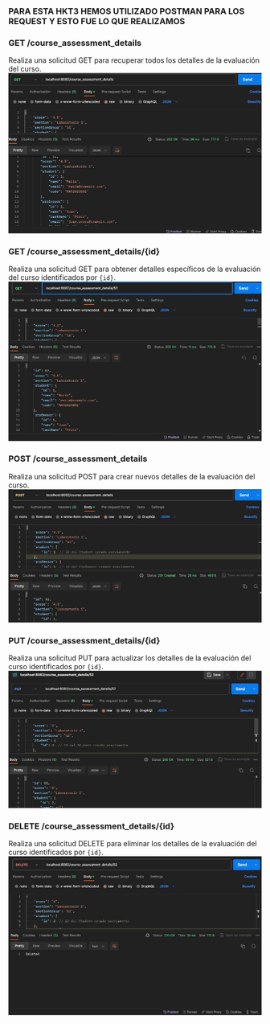 
### PARA ESTA HKT3 HEMOS UTILIZADO POSTMAN PARA LOS REQUEST Y ESTO FUE LO QUE REALIZAMOS

### GET /course_assessment_details
Realiza una solicitud GET para recuperar todos los detalles de la evaluación del curso.
![](img/getdatails.jpg)


### GET /course_assessment_details/{id}
Realiza una solicitud GET para obtener detalles específicos de la evaluación del curso identificados por `{id}`.
![](img/idget.jpg)

### POST /course_assessment_details
Realiza una solicitud POST para crear nuevos detalles de la evaluación del curso.
![](img/details.jpg)

### PUT /course_assessment_details/{id}
Realiza una solicitud PUT para actualizar los detalles de la evaluación del curso identificados por `{id}`.
![](img/put.jpg)

### DELETE /course_assessment_details/{id}
Realiza una solicitud DELETE para eliminar los detalles de la evaluación del curso identificados por `{id}`.
![](img/delete.jpg)

